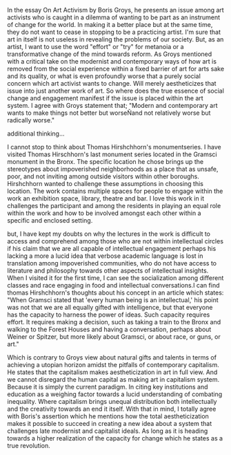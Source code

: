In the essay On Art Activism by Boris Groys, he presents an issue among art activists who is caught in a dilemma of wanting to be part as an instrument of change for the world. In making it a better place but at the same time, they do not want to cease in stopping to be a practicing artist. I'm sure that art in itself is not useless in revealing the problems of our society. But, as an artist, I want to use the word "effort" or "try" for metanoia or a transformative change of the mind towards reform. As Groys mentioned with a critical take on the modernist and contemporary ways of how art is removed from the social experience within a fixed barrier of art for arts sake and its quality, or what is even profoundly worse that a purely social concern which art activist wants to change. Will merely aestheticizes that issue into just another work of art. So where does the true essence of social change and engagement manifest if the issue is placed within the art system. I agree with Groys statement that; "Modern and contemporary art wants to make things not better but worseÑand not relatively worse but radically worse."




additional thinking...

I cannot stop to think about Thomas Hirshchhorn's monumentseries.
I have visited Thomas Hirschhorn's last monument series located in the Gramsci monument in the Bronx. The specific location he chose brings up the stereotypes about impoverished neighborhoods as a place that as unsafe, poor, and not inviting among outside visitors within other boroughs. Hirshchhorn wanted to challenge these assumptions in choosing this location. The work contains multiple spaces for people to engage within the work an exhibition space, library, theatre and bar.
I love this work in it challenges the participant and among the residents in playing an equal role within the work and how to be involved amongst each other within a specific and enclosed setting. 

but, I have kept my doubts on why the lectures in the work is difficult to access and comprehend among those who are not within intellectual circles if his claim that we are all capable of intellectual engagement perhaps his lacking a more a lucid idea that verbose academic language is lost in translation among impoverished communities, who do not have access to literature and philosophy towards other aspects of intellectual insights. When I visited it for the first time, I can see the socialization among different classes and race engaging in food and intellectual conversations.I can find thomas Hirshchhorn's thoughts about his concept in an article which states:
"When Gramsci stated that 'every human being is an intellectual,' his point was not that we are all equally gifted with intelligence, but that everyone has the capacity to harness the power of ideas. Such capacity requires effort. It requires making a decision, such as taking a train to the Bronx and walking to the Forest Houses and having a conversation, perhaps about Weiner or Spitzer, but more likely about Gramsci, or about race, or guns, or art."

Which is contrary to Groys view about natural gifts and talents in terms of achieving a utopian horizon amidst the pitfalls of contemporary capitalism. He states that the capitalism makes aestheticization in art in full view. And we cannot disregard the human capital as making art in capitalism system. Because it is simply the current paradigm. In citing key institutions and education as a weighing factor towards a lucid understanding of combating inequality. Where capitalism brings unequal distribution both intellectually and the creativity towards an end it itself. With that in mind, I totally agree with Boris's assertion which he mentions how the total aestheticization makes it possible to succeed in creating a new idea about a system that challenges late modernist and capitalist ideals. As long as it is heading towards a higher realization of the capacity for change which he states as a true revolution.


